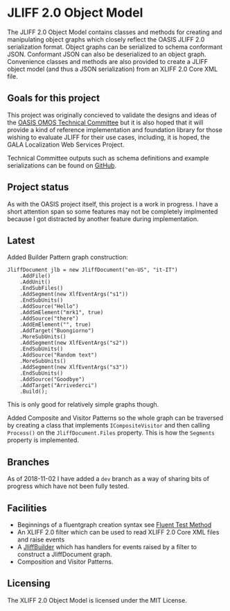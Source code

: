 ﻿# JLIFF 2.0 Object Model
The JLIFF 2.0 Object Model contains classes and methods for creating and manipulating object graphs which closely reflect the OASIS JLIFF 2.0 serialization format. Object graphs can be serialized to schema conformant JSON. Conformant JSON can also be deserialized to an object graph. Convenience classes and methods are also provided to create a JLIFF object model (and thus a JSON serialization) from an XLIFF 2.0 Core XML file.

## Goals for this project
This project was originally concieved to validate the designs and ideas of the [OASIS OMOS Technical Committee](https://www.oasis-open.org/committees/tc_home.php?wg_abbrev=xliff-omos) but it is also hoped that it will provide a kind of reference implementation and foundation library for those wishing to evaluate JLIFF for their use cases, including, it is hoped, the GALA Localization Web Services Project.

Technical Committee outputs such as schema definitions and example serializations can be found on [GitHub](https://github.com/oasis-tcs/xliff-omos-jliff).

## Project status
As with the OASIS project itself, this project is a work in progress. I have a short attention span so some features may not be completely implmented because I got distracted by another feature during implementation.

## Latest ##
Added Builder Pattern graph construction:

    JliffDocument jlb = new JliffDocument("en-US", "it-IT")
        .AddFile()
        .AddUnit()
        .EndSubFiles()
        .AddSegment(new XlfEventArgs("s1"))
        .EndSubUnits()
        .AddSource("Hello")
        .AddSmElement("mrk1", true)
        .AddSource("there")
        .AddEmElement("", true)
        .AddTarget("Buongiorno")
        .MoreSubUnits()
        .AddSegment(new XlfEventArgs("s2"))
        .EndSubUnits()
        .AddSource("Random text")
        .MoreSubUnits()
        .AddSegment(new XlfEventArgs("s3"))
        .EndSubUnits()
        .AddSource("Goodbye")
        .AddTarget("Arrivederci")
        .Build();

This is only good for relatively simple graphs though.

Added Composite and Visitor Patterns so the whole graph can be traversed by creating a class that implements `ICompositeVisitor` and then calling `Process()` on the `JliffDocument.Files` property. This is how the `Segments` property is implemented.


## Branches ##
As of 2018-11-02 I have added a `dev` branch as a way of sharing bits of progress which have not been fully tested.

## Facilities
* Beginnings of a fluentgraph creation syntax see [Fluent Test Method](Jliff.Tests/XliffBookModel.cs)
* An XLIFF 2.0 filter which can be used to read XLIFF 2.0 Core XML files and raise events
* A [JliffBuilder](Jliff.Graph/Serialization/JliffBuilder.cs) which has handlers for events raised by a filter to construct a JliffDocument graph.
* Composition and Visitor Patterns.

## Licensing
The XLIFF 2.0 Object Model is licensed under the MIT License.

